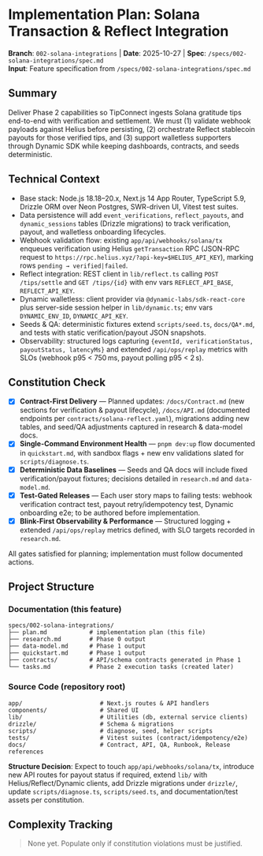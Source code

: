 # Implementation Plan: Solana Transaction & Reflect Integration

**Branch**: `002-solana-integrations` | **Date**: 2025-10-27 | **Spec**: `/specs/002-solana-integrations/spec.md`  
**Input**: Feature specification from `/specs/002-solana-integrations/spec.md`

## Summary

Deliver Phase 2 capabilities so TipConnect ingests Solana gratitude tips end-to-end with verification and settlement. We must (1) validate webhook payloads against Helius before persisting, (2) orchestrate Reflect stablecoin payouts for those verified tips, and (3) support walletless supporters through Dynamic SDK while keeping dashboards, contracts, and seeds deterministic.

## Technical Context

- Base stack: Node.js 18.18–20.x, Next.js 14 App Router, TypeScript 5.9, Drizzle ORM over Neon Postgres, SWR-driven UI, Vitest test suites.  
- Data persistence will add `event_verifications`, `reflect_payouts`, and `dynamic_sessions` tables (Drizzle migrations) to track verification, payout, and walletless onboarding lifecycles.  
- Webhook validation flow: existing `app/api/webhooks/solana/tx` enqueues verification using Helius `getTransaction` RPC (JSON-RPC request to `https://rpc.helius.xyz/?api-key=$HELIUS_API_KEY`), marking rows `pending → verified|failed`.  
- Reflect integration: REST client in `lib/reflect.ts` calling `POST /tips/settle` and `GET /tips/{id}` with env vars `REFLECT_API_BASE`, `REFLECT_API_KEY`.  
- Dynamic walletless: client provider via `@dynamic-labs/sdk-react-core` plus server-side session helper in `lib/dynamic.ts`; env vars `DYNAMIC_ENV_ID`, `DYNAMIC_API_KEY`.  
- Seeds & QA: deterministic fixtures extend `scripts/seed.ts`, `docs/QA*.md`, and tests with static verification/payout JSON snapshots.  
- Observability: structured logs capturing `{eventId, verificationStatus, payoutStatus, latencyMs}` and extended `/api/ops/replay` metrics with SLOs (webhook p95 < 750 ms, payout polling p95 < 2 s).

## Constitution Check

- [x] **Contract-First Delivery** — Planned updates: `/docs/Contract.md` (new sections for verification & payout lifecycle), `/docs/API.md` (documented endpoints per `contracts/solana-reflect.yaml`), migrations adding new tables, and seed/QA adjustments captured in research & data-model docs.  
- [x] **Single-Command Environment Health** — `pnpm dev:up` flow documented in `quickstart.md`, with sandbox flags + new env validations slated for `scripts/diagnose.ts`.  
- [x] **Deterministic Data Baselines** — Seeds and QA docs will include fixed verification/payout fixtures; decisions detailed in `research.md` and `data-model.md`.  
- [x] **Test-Gated Releases** — Each user story maps to failing tests: webhook verification contract test, payout retry/idempotency test, Dynamic onboarding e2e; to be authored before implementation.  
- [x] **Blink-First Observability & Performance** — Structured logging + extended `/api/ops/replay` metrics defined, with SLO targets recorded in `research.md`.

All gates satisfied for planning; implementation must follow documented actions.

## Project Structure

### Documentation (this feature)

```text
specs/002-solana-integrations/
├── plan.md            # implementation plan (this file)
├── research.md        # Phase 0 output
├── data-model.md      # Phase 1 output
├── quickstart.md      # Phase 1 output
├── contracts/         # API/schema contracts generated in Phase 1
└── tasks.md           # Phase 2 execution tasks (created later)
```

### Source Code (repository root)

```text
app/                      # Next.js routes & API handlers
components/               # Shared UI
lib/                      # Utilities (db, external service clients)
drizzle/                  # Schema & migrations
scripts/                  # diagnose, seed, helper scripts
tests/                    # Vitest suites (contract/idempotency/e2e)
docs/                     # Contract, API, QA, Runbook, Release references
```

**Structure Decision**: Expect to touch `app/api/webhooks/solana/tx`, introduce new API routes for payout status if required, extend `lib/` with Helius/Reflect/Dynamic clients, add Drizzle migrations under `drizzle/`, update `scripts/diagnose.ts`, `scripts/seed.ts`, and documentation/test assets per constitution.

## Complexity Tracking

> None yet. Populate only if constitution violations must be justified.

